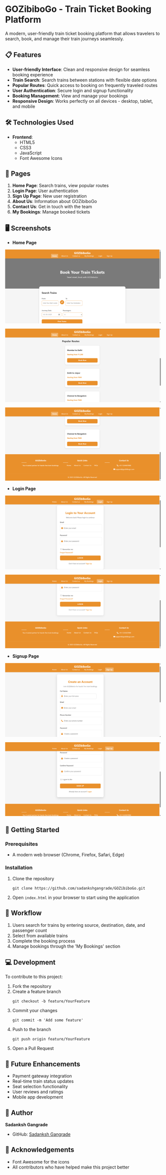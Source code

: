 # GOZibiboGo - Train Ticket Booking Platform

A modern, user-friendly train ticket booking platform that allows travelers to search, book, and manage their train journeys seamlessly.

## 📋 Features

- **User-friendly Interface**: Clean and responsive design for seamless booking experience
- **Train Search**: Search trains between stations with flexible date options
- **Popular Routes**: Quick access to booking on frequently traveled routes
- **User Authentication**: Secure login and signup functionality
- **Booking Management**: View and manage your bookings
- **Responsive Design**: Works perfectly on all devices - desktop, tablet, and mobile

## 🛠️ Technologies Used

- **Frontend**:
  - HTML5
  - CSS3
  - JavaScript
  - Font Awesome Icons

## 🚀 Pages

1. **Home Page**: Search trains, view popular routes
2. **Login Page**: User authentication
3. **Sign Up Page**: New user registration
4. **About Us**: Information about GOZibiboGo
5. **Contact Us**: Get in touch with the team
6. **My Bookings**: Manage booked tickets

## 🖥️ Screenshots

- **Home Page**


![](css/images/H1.png)

![](css/images/H2.png)

![](css/images/H3.png)



- **Login Page**



![](css/images/L1.png)

![](css/images/L2.png)



- **Signup Page**



![](css/images/S1.png)

![](css/images/S2.png)


## 🚂 Getting Started

### Prerequisites

- A modern web browser (Chrome, Firefox, Safari, Edge)

### Installation

1. Clone the repository
   ```
   git clone https://github.com/sadankshgangrade/GOZibiboGo.git
   ```
2. Open `index.html` in your browser to start using the application

## 🔄 Workflow

1. Users search for trains by entering source, destination, date, and passenger count
2. Select from available trains
3. Complete the booking process
4. Manage bookings through the 'My Bookings' section

## 💻 Development

To contribute to this project:

1. Fork the repository
2. Create a feature branch
   ```
   git checkout -b feature/YourFeature
   ```
3. Commit your changes
   ```
   git commit -m 'Add some feature'
   ```
4. Push to the branch
   ```
   git push origin feature/YourFeature
   ```
5. Open a Pull Request

## 📝 Future Enhancements

- Payment gateway integration
- Real-time train status updates
- Seat selection functionality
- User reviews and ratings
- Mobile app development

## 👤 Author

**Sadanksh Gangrade**

- GitHub: [Sadanksh Gangrade](https://github.com/SADANKSH)

## 🙏 Acknowledgements

- Font Awesome for the icons
- All contributors who have helped make this project better 